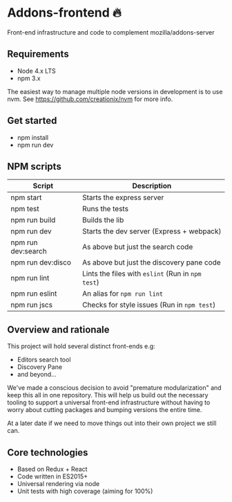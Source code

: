 # Addons-frontend 🔥

Front-end infrastructure and code to complement mozilla/addons-server

## Requirements

* Node 4.x LTS
* npm 3.x

The easiest way to manage multiple node versions in development is to use
nvm. See https://github.com/creationix/nvm for more info.

## Get started

* npm install
* npm run dev


## NPM scripts

| Script                 | Description                                       |
|------------------------|---------------------------------------------------|
| npm start              |  Starts the express server                        |
| npm test               |  Runs the tests                                   |
| npm run build          |  Builds the lib                                   |
| npm run dev            |  Starts the dev server (Express + webpack)        |
| npm run dev:search     |  As above but just the search code                |
| npm run dev:disco      |  As above but just the discovery pane code        |
| npm run lint           |  Lints the files with `eslint` (Run in `npm test`)|
| npm run eslint         |  An alias for `npm run lint`                      |
| npm run jscs           |  Checks for style issues (Run in `npm test`)      |

## Overview and rationale

This project will hold several distinct front-ends e.g:

* Editors search tool
* Discovery Pane
* and beyond...

We've made a conscious decision to avoid "premature modularization" and
keep this all in one repository. This will help us build out the necessary
tooling to support a universal front-end infrastructure without having to
worry about cutting packages and bumping versions the entire time.

At a later date if we need to move things out into their own project we
still can.

## Core technologies

* Based on Redux + React
* Code written in ES2015+
* Universal rendering via node
* Unit tests with high coverage (aiming for 100%)
